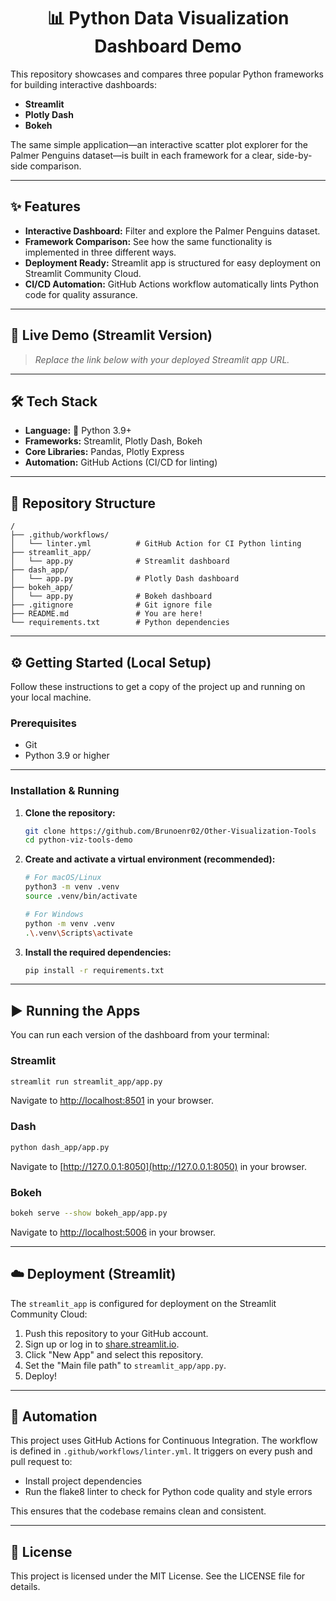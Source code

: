 <h1 align="center">📊 Python Data Visualization Dashboard Demo</h1>

This repository showcases and compares three popular Python frameworks for building interactive dashboards:

- **Streamlit**
- **Plotly Dash**
- **Bokeh**

The same simple application—an interactive scatter plot explorer for the Palmer Penguins dataset—is built in each framework for a clear, side-by-side comparison.

---

## ✨ Features

- **Interactive Dashboard:** Filter and explore the Palmer Penguins dataset.
- **Framework Comparison:** See how the same functionality is implemented in three different ways.
- **Deployment Ready:** Streamlit app is structured for easy deployment on Streamlit Community Cloud.
- **CI/CD Automation:** GitHub Actions workflow automatically lints Python code for quality assurance.

---

## 🚀 Live Demo (Streamlit Version)

> _Replace the link below with your deployed Streamlit app URL._

---

## 🛠️ Tech Stack

- **Language:** 🐍 Python 3.9+
- **Frameworks:** Streamlit, Plotly Dash, Bokeh
- **Core Libraries:** Pandas, Plotly Express
- **Automation:** GitHub Actions (CI/CD for linting)

---

## 📂 Repository Structure

```text
/
├── .github/workflows/
│   └── linter.yml          # GitHub Action for CI Python linting
├── streamlit_app/
│   └── app.py              # Streamlit dashboard
├── dash_app/
│   └── app.py              # Plotly Dash dashboard
├── bokeh_app/
│   └── app.py              # Bokeh dashboard
├── .gitignore              # Git ignore file
├── README.md               # You are here!
└── requirements.txt        # Python dependencies
```

---

## ⚙️ Getting Started (Local Setup)

Follow these instructions to get a copy of the project up and running on your local machine.

### Prerequisites

- Git
- Python 3.9 or higher

---

### Installation & Running

1. **Clone the repository:**
	```bash
	git clone https://github.com/Brunoenr02/Other-Visualization-Tools
	cd python-viz-tools-demo
	```

2. **Create and activate a virtual environment (recommended):**
	```bash
	# For macOS/Linux
	python3 -m venv .venv
	source .venv/bin/activate

	# For Windows
	python -m venv .venv
	.\.venv\Scripts\activate
	```

3. **Install the required dependencies:**
	```bash
	pip install -r requirements.txt
	```

---

## ▶️ Running the Apps

You can run each version of the dashboard from your terminal:

### Streamlit
```bash
streamlit run streamlit_app/app.py
```
Navigate to [http://localhost:8501](http://localhost:8501) in your browser.

### Dash
```bash
python dash_app/app.py
```
Navigate to [http://127.0.0.1:8050](http://127.0.0.1:8050) in your browser.

### Bokeh
```bash
bokeh serve --show bokeh_app/app.py
```
Navigate to [http://localhost:5006](http://localhost:5006) in your browser.

---

## ☁️ Deployment (Streamlit)

The `streamlit_app` is configured for deployment on the Streamlit Community Cloud:

1. Push this repository to your GitHub account.
2. Sign up or log in to [share.streamlit.io](https://share.streamlit.io).
3. Click "New App" and select this repository.
4. Set the "Main file path" to `streamlit_app/app.py`.
5. Deploy!

---

## 🤖 Automation

This project uses GitHub Actions for Continuous Integration. The workflow is defined in `.github/workflows/linter.yml`. It triggers on every push and pull request to:

- Install project dependencies
- Run the flake8 linter to check for Python code quality and style errors

This ensures that the codebase remains clean and consistent.

---

## 📄 License

This project is licensed under the MIT License. See the LICENSE file for details.